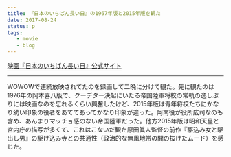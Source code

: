 ```yaml
---
title: 『日本のいちばん長い日』の1967年版と2015年版を観た
date: 2017-08-24
status: p
tags:
   - movie
   - blog
---
```


[映画『日本のいちばん長い日』公式サイト](http://nihon-ichi.jp/)

---

WOWOWで連続放映されてたのを録画して二晩に分けて観た。先に観たのは1976年の岡本喜八版で、クーデター決起にいたる帝国陸軍将校の常軌の逸しぶりには映画なのを忘れるくらい興奮したけど、2015年版は青年将校たちにかなり幼い印象の役者をあててあってかなり印象が違った。阿南役が役所広司なのも含め、あんまりマッチョ感のない帝国陸軍だった。他方2015年版は昭和天皇と宮内庁の描写が多くて、これはこないだ観た原田眞人監督の前作『駆込み女と駆出し男』の駆け込み寺との共通性（政治的な無風地帯の間の抜けたムード）を感じた。
